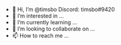 - 👋 Hi, I’m @timsbo
 Discord: timsbo#9420
- 👀 I’m interested in ...
- 🌱 I’m currently learning ...
- 💞️ I’m looking to collaborate on ...
- 📫 How to reach me ...

<!---
timsbo/timsbo is a ✨ special ✨ repository because its `README.md` (this file) appears on your GitHub profile.
You can click the Preview link to take a look at your changes.
--->
